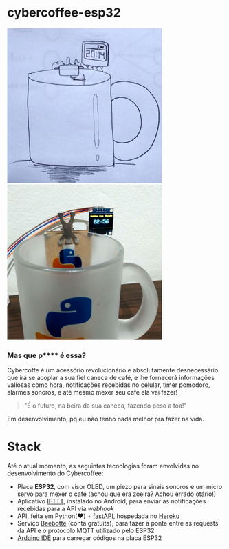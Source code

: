 # cybercoffee-esp32

<p float="left">
<img src="https://github.com/renanstd/cybercoffee-esp32/blob/main/screenshots/print01.jpg" width="360" height="360"/>
<img src="https://github.com/renanstd/cybercoffee-esp32/blob/main/screenshots/print02.jpg" width="360" height="360"/>
</p>

### Mas que p**** é essa?

Cybercoffe é um acessório revolucionário e absolutamente desnecessário que irá se acoplar a sua fiel caneca de café, e lhe fornecerá informações valiosas como hora, notificações recebidas no celular, timer pomodoro, alarmes sonoros, e até mesmo mexer seu café ela vai fazer!

>"É o futuro, na beira da sua caneca, fazendo peso a toa!"

Em desenvolvimento, pq eu não tenho nada melhor pra fazer na vida.

# Stack

Até o atual momento, as seguintes tecnologias foram envolvidas no desenvolvimento do Cybercoffee:

- Placa **ESP32**, com visor OLED, um piezo para sinais sonoros e um micro servo para mexer o café (achou que era zoeira? Achou errado otário!)
- Aplicativo [IFTTT](https://play.google.com/store/apps/details?id=com.ifttt.ifttt&hl=pt_BR&gl=US), instalado no Android, para enviar as notificações recebidas para a API via *webhook*
- API, feita em Python(:heart:) + [fastAPI](https://fastapi.tiangolo.com/), hospedada no [Heroku](https://www.heroku.com/)
- Serviço [Beebotte](https://beebotte.com/home) (conta gratuita), para fazer a ponte entre as requests da API e o protocolo MQTT utilizado pelo ESP32
- [Arduino IDE](https://www.arduino.cc/en/software) para carregar códigos na placa ESP32
